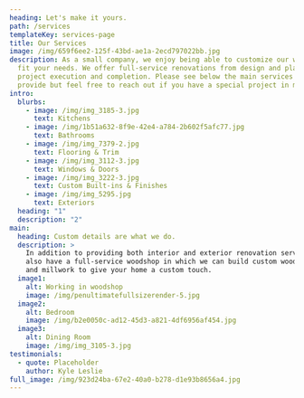 ```yaml
---
heading: Let's make it yours.
path: /services
templateKey: services-page
title: Our Services
image: /img/659f6ee2-125f-43bd-ae1a-2ecd797022bb.jpg
description: As a small company, we enjoy being able to customize our work to
  fit your needs. We offer full-service renovations from design and planning, to
  project execution and completion. Please see below the main services we
  provide but feel free to reach out if you have a special project in mind!
intro:
  blurbs:
    - image: /img/img_3185-3.jpg
      text: Kitchens
    - image: /img/1b51a632-8f9e-42e4-a784-2b602f5afc77.jpg
      text: Bathrooms
    - image: /img/img_7379-2.jpg
      text: Flooring & Trim
    - image: /img/img_3112-3.jpg
      text: Windows & Doors
    - image: /img/img_3222-3.jpg
      text: Custom Built-ins & Finishes
    - image: /img/img_5295.jpg
      text: Exteriors
  heading: "1"
  description: "2"
main:
  heading: Custom details are what we do.
  description: >
    In addition to providing both interior and exterior renovation services, we
    also have a full-service woodshop in which we can build custom wood cabinets
    and millwork to give your home a custom touch. 
  image1:
    alt: Working in woodshop
    image: /img/penultimatefullsizerender-5.jpg
  image2:
    alt: Bedroom
    image: /img/b2e0050c-ad12-45d3-a821-4df6956af454.jpg
  image3:
    alt: Dining Room
    image: /img/img_3105-3.jpg
testimonials:
  - quote: Placeholder
    author: Kyle Leslie
full_image: /img/923d24ba-67e2-40a0-b278-d1e93b8656a4.jpg
---
```

